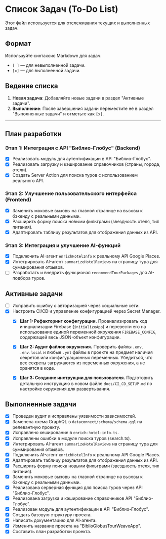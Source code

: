 # Список Задач (To-Do List)

Этот файл используется для отслеживания текущих и выполненных задач.

## Формат

Используйте синтаксис Markdown для задач.

- `[ ]` — для невыполненной задачи.
- `[x]` — для выполненной задачи.

## Ведение списка

1.  **Новая задача**: Добавляйте новые задачи в раздел "Активные задачи".
2.  **Выполнение**: После завершения задачи переместите её в раздел "Выполненные задачи" и отметьте как `[x]`.

---

## План разработки

### Этап 1: Интеграция с API "Библио-Глобус" (Backend)
- [x] Реализовать модуль для аутентификации в API "Библио-Глобус".
- [x] Реализовать загрузку и кэширование справочников (страны, города, отели).
- [x] Создать Server Action для поиска туров с использованием реального API.

### Этап 2: Улучшение пользовательского интерфейса (Frontend)
- [x] Заменить моковые вызовы на главной странице на вызовы к бэкенду с реальными данными.
- [x] Расширить форму поиска новыми фильтрами (звездность отеля, тип питания).
- [x] Адаптировать таблицу результатов для отображения данных из API.

### Этап 3: Интеграция и улучшение AI-функций
- [x] Подключить AI-агент `enrichHotelInfo` к реальному API Google Places.
- [x] Интегрировать AI-агент `summarizeHotelReviews` на страницу тура для суммирования отзывов.
- [ ] Разработать и внедрить функционал `recommendTourPackages` для AI-подбора туров.

## Активные задачи

- [ ] Исправить ошибку с авторизацией через социальные сети.
- [x] Настроить CI/CD и управление конфигурацией через Secret Manager.
    - [x] **Шаг 1: Рефакторинг конфигурации.** Проанализировать код инициализации Firebase (`initializeApp`) и перевести его на использование единой переменной окружения `FIREBASE_CONFIG`, содержащей весь JSON-объект конфигурации.
    - [x] **Шаг 2: Аудит файлов окружения.** Проверить файлы `.env`, `.env.local` и любые `.yml` файлы в проекте на предмет наличия секретов или конфигурационных переменных. Убедиться, что все секреты загружаются из переменных окружения, а не хранятся в коде.
    - [x] **Шаг 3: Создание инструкции для пользователя.** Подготовить детальную инструкцию в новом файле `docs/CI_CD_SETUP.md` по настройке окружения для развертывания.


## Выполненные задачи
- [x] Проведен аудит и исправлены уязвимости зависимостей.
- [x] Заменена схема GraphQL в `dataconnect/schema/schema.gql` на релевантную проекту.
- [x] Исправлено кеширование в `enrich-hotel-info.ts`.
- [x] Исправлены ошибки в модуле поиска туров (search.ts).
- [x] Интегрировать AI-агент `summarizeHotelReviews` на страницу тура для суммирования отзывов.
- [x] Подключить AI-агент `enrichHotelInfo` к реальному API Google Places.
- [x] Адаптировать таблицу результатов для отображения данных из API.
- [x] Расширить форму поиска новыми фильтрами (звездность отеля, тип питания).
- [x] Заменить моковые вызовы на главной странице на вызовы к бэкенду с реальными данными.
- [x] Реализована серверная функция для поиска туров через API "Библио-Глобус".
- [x] Реализована загрузка и кэширование справочников API "Библио-Глобус".
- [x] Реализован модуль для аутентификации в API "Библио-Глобус".
- [x] Создать базовую структуру проекта.
- [x] Написать документацию для AI-агента.
- [x] Изменить название проекта на "BiblioGlobusTourWeaveApp".
- [x] Составить план разработки проекта.
